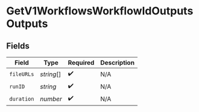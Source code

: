 # GetV1WorkflowsWorkflowIdOutputsOutputs


## Fields

| Field              | Type               | Required           | Description        |
| ------------------ | ------------------ | ------------------ | ------------------ |
| `fileURLs`         | *string*[]         | :heavy_check_mark: | N/A                |
| `runID`            | *string*           | :heavy_check_mark: | N/A                |
| `duration`         | *number*           | :heavy_check_mark: | N/A                |